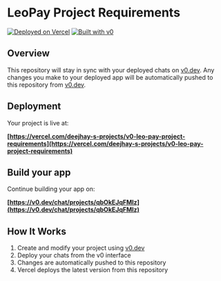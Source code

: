 # LeoPay Project Requirements



[![Deployed on Vercel](https://img.shields.io/badge/Deployed%20on-Vercel-black?style=for-the-badge&logo=vercel)](https://vercel.com/deejhay-s-projects/v0-leo-pay-project-requirements)
[![Built with v0](https://img.shields.io/badge/Built%20with-v0.dev-black?style=for-the-badge)](https://v0.dev/chat/projects/qbOkEJqFMlz)

## Overview

This repository will stay in sync with your deployed chats on [v0.dev](https://v0.dev).
Any changes you make to your deployed app will be automatically pushed to this repository from [v0.dev](https://v0.dev).

## Deployment

Your project is live at:

**[https://vercel.com/deejhay-s-projects/v0-leo-pay-project-requirements](https://vercel.com/deejhay-s-projects/v0-leo-pay-project-requirements)**

## Build your app

Continue building your app on:

**[https://v0.dev/chat/projects/qbOkEJqFMlz](https://v0.dev/chat/projects/qbOkEJqFMlz)**

## How It Works

1. Create and modify your project using [v0.dev](https://v0.dev)
2. Deploy your chats from the v0 interface
3. Changes are automatically pushed to this repository
4. Vercel deploys the latest version from this repository
